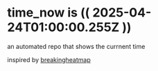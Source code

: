# time_now is (( 2025-04-24T01:00:00.255Z ))

an automated repo that shows the currnent time

inspired by [breakingheatmap](https://github.com/breakingheatmap/breakingheatmap)